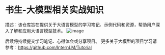 # 书生-大模型相关实战知识
描述：该仓库旨在提供关于大语言模型的学习笔记、示例代码和资源，帮助用户深入了解和应用大语言模型技术。 
![image](https://github.com/user-attachments/assets/6738c4c0-b1a4-4aa8-9625-1ea5be26b5e7)

后续将持续提交学习笔记、心得体会或分享项目。
更多关于大模型的项目学习请参考：https://github.com/InternLM/Tutorial

